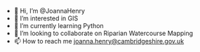 - 👋 Hi, I’m @JoannaHenry
- 👀 I’m interested in GIS
- 🌱 I’m currently learning Python
- 💞️ I’m looking to collaborate on Riparian Watercourse Mapping
- 📫 How to reach me joanna.henry@cambridgeshire.gov.uk

<!---
JoannaHenry/JoannaHenry is a ✨ special ✨ repository because its `README.md` (this file) appears on your GitHub profile.
You can click the Preview link to take a look at your changes.
--->
